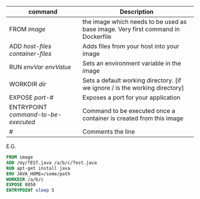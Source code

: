 | command | Description |
|-----|-----|
| FROM _image_ | the image which needs to be used as base image. Very first command in Dockerfile |
| ADD _host-files_ _container-files_ | Adds files from your host into your image|
| RUN _envVar_ _envValue_ | Sets an environment variable in the image |
| WORKDIR _dir_ | Sets a default working directory. [if we ignore / is the working directory] |
| EXPOSE _port-#_ | Exposes a port for your application |
| ENTRYPOINT _command-to-be-executed_ | Command to be executed once a container is created from this image |
| # | Comments the line |


E.G.

```dockerfile
FROM image
ADD /my/TEST.java /a/b/c/Test.java
RUN apt-get install java
ENV JAVA_HOME=/some/path
WORKDIR /a/b/c
EXPOSE 8050
ENTRYPOINT sleep 5
```

